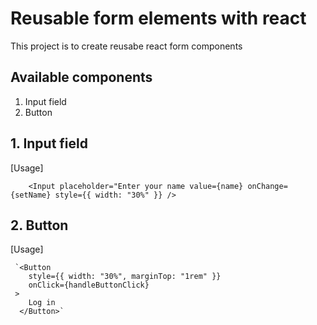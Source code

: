 # Reusable form elements with react

This project is to create reusabe react form components

## Available components

1. Input field
2. Button

## 1. Input field

[Usage]

`    <Input
        placeholder="Enter your name
        value={name}
        onChange={setName}
        style={{ width: "30%" }}
      />`
## 2. Button

[Usage]

     `<Button
        style={{ width: "30%", marginTop: "1rem" }}
        onClick={handleButtonClick}
     >
        Log in
      </Button>`
